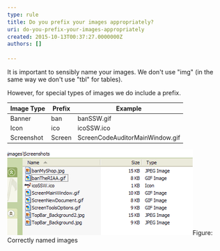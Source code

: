 ```yaml
---
type: rule
title: Do you prefix your images appropriately?
uri: do-you-prefix-your-images-appropriately
created: 2015-10-13T00:37:27.0000000Z
authors: []

---
```


 
It is important to sensibly name your images. We don't use "img" (in the same way we don't use "tbl" for tables).

However, for special types of images we do include a prefix.
 

| **Image Type** | **Prefix** | **Example** |
| --- | --- | --- |
| Banner | ban | banSSW.gif |
| Icon | ico | icoSSW.ico |
| Screenshot | Screen | ScreenCodeAuditorMainWindow.gif |

![](ScreenFilesWithScreenPrefix.gif)Figure: Correctly named images​  
